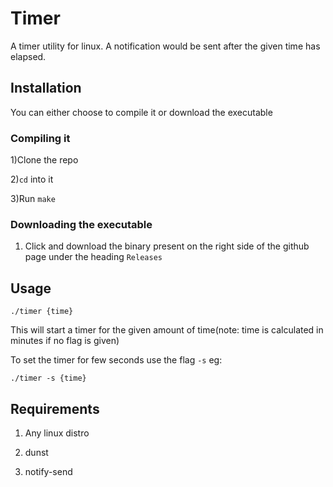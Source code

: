 # Timer

A timer utility for linux. A notification would be sent after the given time has elapsed.

## Installation

You can either choose to compile it or download the executable 

### Compiling it
1)Clone the repo

2)`cd` into it

3)Run `make`

### Downloading the executable

1) Click and download the binary present on the right side of the github page under the heading `Releases`

## Usage

`./timer {time}`

This will start a timer for the given amount of time(note: time is calculated in minutes if no flag is given)

To set the timer for few seconds use the flag `-s`
eg:

`./timer -s {time}`

## Requirements

1) Any linux distro

2) dunst

3) notify-send

